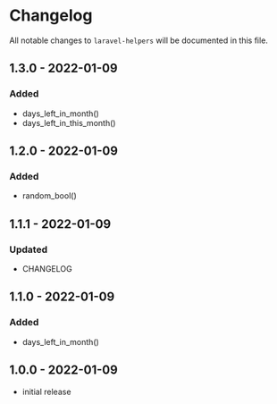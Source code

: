# Changelog

All notable changes to `laravel-helpers` will be documented in this file.

## 1.3.0 - 2022-01-09

### Added

- days_left_in_month()
- days_left_in_this_month()

## 1.2.0 - 2022-01-09

### Added

- random_bool()

## 1.1.1 - 2022-01-09

### Updated

- CHANGELOG

## 1.1.0 - 2022-01-09

### Added

- days_left_in_month()

## 1.0.0 - 2022-01-09

- initial release
